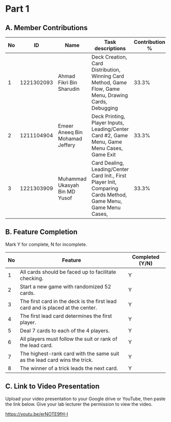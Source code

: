 # Part 1

## A. Member Contributions

No | ID         | Name                              | Task descriptions                                                                                                 | Contribution % |
-- | ---------- | --------------------------------- |-------------------------------------------------------------------------------------------------------------------| -------------- |
1  | 1221302093 | Ahmad Fikri Bin Sharudin          | Deck Creation, Card Distribution, Winning Card Method, Game Flow, Game Menu, Drawing Cards, Debugging             |      33.3%     |
2  | 1211104904 | Emeer Aneeq Bin Mohamad Jeffery   | Deck Printing, Player Inputs, Leading/Center Card #2, Game Menu, Game Menu Cases, Game Exit                       |      33.3%     |
3  | 1221303909 | Muhammad Ukasyah Bin MD Yusof     | Card Dealing, Leading/Center Card Init., First Player Init, Comparing Cards Method, Game Menu, Game Menu Cases,   |      33.3%     |



## B. Feature Completion

Mark Y for complete, N for incomplete.

No | Feature                                                                         | Completed (Y/N)
-- | ------------------------------------------------------------------------------- | ---------------
1  | All cards should be faced up to facilitate checking.                            |        Y
2  | Start a new game with randomized 52 cards.                                      |        Y
3  | The first card in the deck is the first lead card and is placed at the center.  |        Y
4  | The first lead card determines the first player.                                |        Y
5  | Deal 7 cards to each of the 4 players.                                          |        Y
6  | All players must follow the suit or rank of the lead card.                      |        Y
7  | The highest-rank card with the same suit as the lead card wins the trick.       |        Y
8  | The winner of a trick leads the next card.                                      |        Y


## C. Link to Video Presentation

Upload your video presentation to your Google drive or YouTube, then paste the link below. Give your lab lecturer the permission to view the video.

https://youtu.be/erNOTE9fH-I

